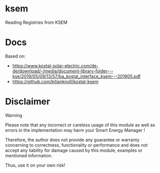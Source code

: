 # ksem
Reading Registries from KSEM

# Docs

Based on:
- https://www.kostal-solar-electric.com/de-de/download/-/media/document-library-folder---kse/2019/05/09/13/57/ba_kostal_interface_ksem---201905.pdf
- https://github.com/kilianknoll/kostal-ksem

# Disclaimer
Warning

Please note that any incorrect or careless usage of this module as well as errors in the implementation may harm your Smart Energy Manager !

Therefore, the author does not provide any guarantee or warranty concerning to correctness, functionality or performance and does not accept any liability for damage caused by this module, examples or mentioned information.

Thus, use it on your own risk!
